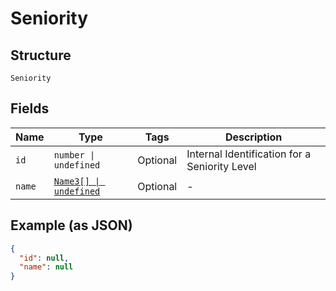 
# Seniority

## Structure

`Seniority`

## Fields

| Name | Type | Tags | Description |
|  --- | --- | --- | --- |
| `id` | `number \| undefined` | Optional | Internal Identification for a Seniority Level |
| `name` | [`Name3[] \| undefined`](../../doc/models/name-3.md) | Optional | - |

## Example (as JSON)

```json
{
  "id": null,
  "name": null
}
```


